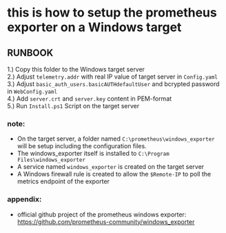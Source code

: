 # this is how to setup the prometheus exporter on a Windows target

## RUNBOOK
1.) Copy this folder to the Windows target server </br>
2.) Adjust `telemetry.addr` with real IP value of target server in `Config.yaml`</br>
3.) Adjust `basic_auth_users.basicAUTHdefaultUser` and bcrypted password in `WebConfig.yaml` </br>
4.) Add `server.crt` and `server.key` content in PEM-format </br>
5.) Run `Install.ps1` Script on the target server </br>

### note: 
- On the target server, a folder named `C:\prometheus\windows_exporter` will be setup including the configuration files. </br>
- The windows_exporter itself is installed to `C:\Program Files\windows_exporter` </br>
- A service named `windows_exporter` is created on the target server </br>
- A Windows firewall rule is created to allow the `$Remote-IP` to poll the metrics endpoint of the exporter

### appendix:
- official github project of the prometheus windows exporter: </br>
    https://github.com/prometheus-community/windows_exporter
